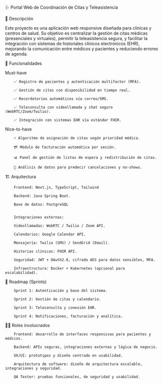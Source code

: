 
🩺 Portal Web de Coordinación de Citas y Teleasistencia



📖 Descripción

Este proyecto es una aplicación web responsive diseñada para clínicas y centros de salud. Su objetivo es centralizar la gestión de citas médicas (presenciales y virtuales), permitir la teleasistencia segura, y facilitar la integración con sistemas de historiales clínicos electrónicos (EHR), mejorando la comunicación entre médicos y pacientes y reduciendo errores de agenda.



🚀 Funcionalidades

Must-have

        ✅ Registro de pacientes y autenticación multifactor (MFA).

        ✅ Gestión de citas con disponibilidad en tiempo real.

        ✅ Recordatorios automáticos vía correo/SMS.

        ✅ Teleconsulta con videollamada y chat seguro (WebRTC/Zoom/Twilio).

        ✅ Integración con sistemas EHR vía estándar FHIR.



Nice-to-have

        ⚡ Algoritmo de asignación de citas según prioridad médica.

        💳 Módulo de facturación automática por sesión.

        📊 Panel de gestión de listas de espera y redistribución de citas.

        🔮 Análisis de datos para predecir cancelaciones y no-shows.



🏗️ Arquitectura

        Frontend: Next.js, TypeScript, Tailwind

        Backend: Java Spring Boot.

        Base de datos: PostgreSQL
        

        Integraciones externas:

        Videollamadas: WebRTC / Twilio / Zoom API.

        Calendarios: Google Calendar API.

        Mensajería: Twilio (SMS) / SendGrid (Email).

        Historias clínicas: FHIR API.

        Seguridad: JWT + OAuth2.0, cifrado AES para datos sensibles, MFA.

        Infraestructura: Docker + Kubernetes (opcional para escalabilidad).



📅 Roadmap (Sprints)

        Sprint 1: Autenticación y base del sistema.

        Sprint 2: Gestión de citas y calendario.

        Sprint 3: Teleconsulta y conexión EHR.

        Sprint 4: Notificaciones, facturación y analítica.



👩‍💻 Roles involucrados

        Frontend: desarrollo de interfaces responsivas para pacientes y médicos.

        Backend: APIs seguras, integraciones externas y lógica de negocio.

        UX/UI: prototipos y diseño centrado en usabilidad.

        Arquitectura de software: diseño de arquitectura escalable, integraciones y seguridad.

        QA Tester: pruebas funcionales, de seguridad y usabilidad.

